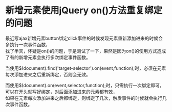 # 新增元素使用jQuery on()方法重复绑定的问题


最近写ajax新增元素button绑定click事件的时候发现元素重新添加进来的时候会多执行一次事件函数，  
找了半天，怀疑是on()的问题，于是测试了一下，果然是因为on()的使用方式造成了有的新增元素会执行多次绑定事件函数。



当使用$(document).find('target-selector').on(event,function);时，必须在元素每次添加进来之后重新绑定，否则会无效。  

而使用$(document).on(event,selector,function);时，只需执行一次绑定即可，可以在开头就写好绑定，对后面添加进来的元素都有效，  
如果在元素每次添加进来之后都绑定，则绑定了几次，触发事件的时候就会执行几次事件函数。  
